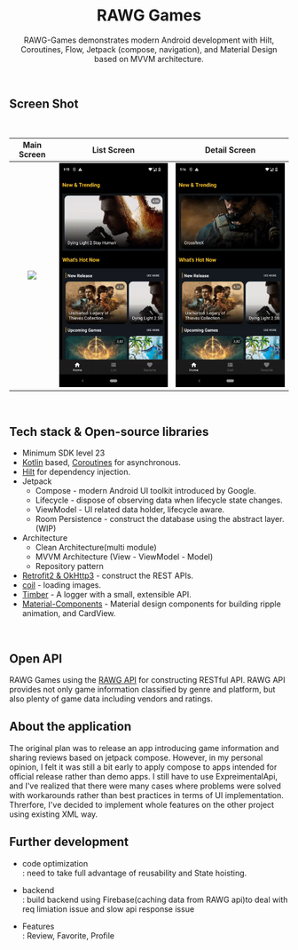 
<h1 align="center">RAWG Games</h1>

<p align="center">  
RAWG-Games demonstrates modern Android development with Hilt, Coroutines, Flow, Jetpack (compose, navigation), and Material Design based on MVVM architecture.
</p></br>

## Screen Shot

</br>

| Main Screen | List Screen | Detail Screen |
| :---------------: | :---------------: | :---------------: |
|![](./preview/main.gif) |![](./preview/list.gif)  |![](./preview/detail.gif) |

</br>

## Tech stack & Open-source libraries

- Minimum SDK level 23
- [Kotlin](https://kotlinlang.org/) based, [Coroutines](https://github.com/Kotlin/kotlinx.coroutines) for asynchronous.
- [Hilt](https://dagger.dev/hilt/) for dependency injection.
- Jetpack
  - Compose - modern Android UI toolkit introduced by Google.
  - Lifecycle - dispose of observing data when lifecycle state changes.
  - ViewModel - UI related data holder, lifecycle aware.
  - Room Persistence - construct the database using the abstract layer.(WIP)
- Architecture
  - Clean Architecture(multi module)
  - MVVM Architecture (View - ViewModel - Model)
  - Repository pattern
- [Retrofit2 & OkHttp3](https://github.com/square/retrofit) - construct the REST APIs.
- [coil](https://github.com/coil-kt/coil) - loading images.
- [Timber](https://github.com/JakeWharton/timber) - A logger with a small, extensible API.
- [Material-Components](https://github.com/material-components/material-components-android) - Material design components for building ripple animation, and CardView.
</br>

## Open API
RAWG Games using the [RAWG API](https://rawg.io/apidocs) for constructing RESTful API.
RAWG API provides not only game information classified by genre and platform, but also plenty of game data including vendors and ratings.
</br>

## About the application
The original plan was to release an app introducing game information and sharing reviews based on jetpack compose. However, in my personal opinion, I felt it was still a bit early to apply compose to apps intended for official release rather than demo apps. I still have to use ExpreimentalApi, and I've realized that there were many cases where problems were solved with workarounds rather than best practices in terms of UI implementation. Threrfore, I've decided to implement whole features on the other project using existing XML way.
</br>

## Further development
- code optimization</br>
: need to take full advantage of reusability and State hoisting.

- backend</br>
: build backend using Firebase(caching data from RAWG api)to deal with req limiation issue and slow api response issue

- Features</br>
: Review, Favorite, Profile








